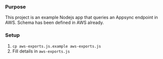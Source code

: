 ### Purpose

This project is an example Nodejs app that queries an Appsync endpoint in AWS. Schema has been defined in AWS already.

### Setup 

1. `cp aws-exports.js.example aws-exports.js`
2. Fill details in `aws-exports.js`